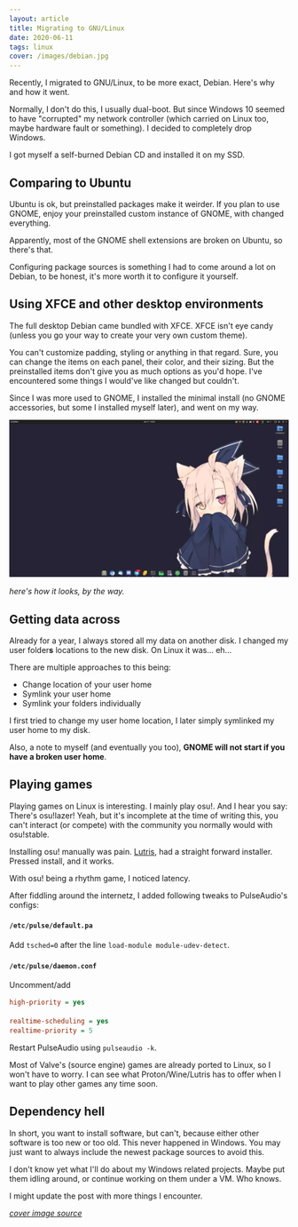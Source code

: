 ```yaml
---
layout: article
title: Migrating to GNU/Linux
date: 2020-06-11
tags: linux
cover: /images/debian.jpg
---
```


Recently, I migrated to GNU/Linux, to be more exact, Debian.
Here's why and how it went.

Normally, I don't do this, I usually dual-boot. But since Windows 10 seemed to have "corrupted" my network controller (which carried on Linux too, maybe hardware fault or something). I decided to completely drop Windows.

I got myself a self-burned Debian CD and installed it on my SSD.

## Comparing to Ubuntu
Ubuntu is ok, but preinstalled packages make it weirder. If you plan to use GNOME, enjoy your preinstalled custom instance of GNOME, with changed everything.

Apparently, most of the GNOME shell extensions are broken on Ubuntu, so there's that.

Configuring package sources is something I had to come around a lot on Debian, to be honest, it's more worth it to configure it yourself.

## Using XFCE and other desktop environments
The full desktop Debian came bundled with XFCE. XFCE isn't eye candy (unless you go your way to create your very own custom theme).

You can't customize padding, styling or anything in that regard. Sure, you can change the items on each panel, their color, and their sizing. But the preinstalled items don't give you as much options as you'd hope. I've encountered some things I would've like changed but couldn't.

Since I was more used to GNOME, I installed the minimal install (no GNOME accessories, but some I installed myself later), and went on my way.

![Screenshot of my GNOME desktop](/assets/images/gnome-desktop.webp)

*here's how it looks, by the way.*

## Getting data across

Already for a year, I always stored all my data on another disk. I changed my user folder**s** locations to the new disk. On Linux it was... eh...

There are multiple approaches to this being:

- Change location of your user home
- Symlink your user home
- Symlink your folders individually

I first tried to change my user home location, I later simply symlinked my user home to my disk.

Also, a note to myself (and eventually you too), **GNOME will not start if you have a broken user home**.

## Playing games

Playing games on Linux is interesting. I mainly play osu!.
And I hear you say: There's osu!lazer! Yeah, but it's incomplete at the time of writing this, you can't interact (or compete) with the community you normally would with osu!stable.

Installing osu! manually was pain. [Lutris](https://lutris.net/), had a straight forward installer. Pressed install, and it works.

With osu! being a rhythm game, I noticed latency.

After fiddling around the internetz, I added following tweaks to PulseAudio's configs:

#### `/etc/pulse/default.pa`
Add `tsched=0` after the line `load-module module-udev-detect`.

#### `/etc/pulse/daemon.conf`
Uncomment/add
```ini
high-priority = yes

realtime-scheduling = yes
realtime-priority = 5
```

Restart PulseAudio using `pulseaudio -k`.

Most of Valve's (source engine) games are already ported to Linux, so I won't have to worry. I can see what Proton/Wine/Lutris has to offer when I want to play other games any time soon.

## Dependency hell

In short, you want to install software, but can't, because either other software is too new or too old. This never happened in Windows. You may just want to always include the newest package sources to avoid this.



I don't know yet what I'll do about my Windows related projects. Maybe put them idling around, or continue working on them under a VM. Who knows.

I might update the post with more things I encounter.

*[cover image source](http://www.jkhp.it/OS-tan/credits.htm)*
